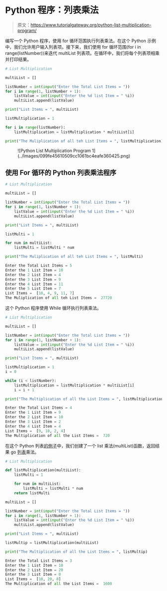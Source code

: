 # Python 程序：列表乘法

> 原文：<https://www.tutorialgateway.org/python-list-multiplication-program/>

编写一个 Python 程序，使用 for 循环范围执行列表乘法。在这个 Python 示例中，我们允许用户输入列表项。接下来，我们使用 for 循环范围(for i in range(listNumber))来迭代 multiList 列表项。在循环中，我们将每个列表项相乘并打印结果。

```py
# List Multiplication

multiList = []

listNumber = int(input("Enter the Total List Items = "))
for i in range(1, listNumber + 1):
    listValue = int(input("Enter the %d list Item = " %i))
    multiList.append(listValue)

print("List Items = ", multiList)

listMultiplication = 1

for i in range(listNumber):
    listMultiplication = listMultiplication * multiList[i]

print("The Muliplication of all teh List Items = ", listMultiplication)
```

<figure class="wp-block-image size-large">![Python List Multiplication Program 1](../Images/099fe45610509cc1061bc4eafe360425.png)</figure>

## 使用 For 循环的 Python 列表乘法程序

```py
# List Multiplication

multiList = []

listNumber = int(input("Enter the Total List Items = "))
for i in range(1, listNumber + 1):
    listValue = int(input("Enter the %d List Item = " %i))
    multiList.append(listValue)

print("List Items = ", multiList)

listMulti = 1

for num in multiList:
    listMulti = listMulti * num

print("The Muliplication of all teh List Items = ", listMulti)
```

```py
Enter the Total List Items = 5
Enter the 1 List Item = 10
Enter the 2 List Item = 4
Enter the 3 List Item = 9
Enter the 4 List Item = 11
Enter the 5 List Item = 7
List Items =  [10, 4, 9, 11, 7]
The Muliplication of all teh List Items =  27720
```

这个 Python 程序使用 While 循环执行列表乘法。

```py
# List Multiplication

multiList = []

listNumber = int(input("Enter the Total List Items = "))
for i in range(1, listNumber + 1):
    listValue = int(input("Enter the %d List Item = " %i))
    multiList.append(listValue)

print("List Items = ", multiList)

listMultiplication = 1
i = 0

while (i < listNumber):
    listMultiplication = listMultiplication * multiList[i]
    i = i + 1

print("The Multiplication of all the List Items = ", listMultiplication)
```

```py
Enter the Total List Items = 4
Enter the 1 List Item = 9
Enter the 2 List Item = 10
Enter the 3 List Item = 2
Enter the 4 List Item = 4
List Items =  [9, 10, 2, 4]
The Multiplication of all the List Items =  720
```

在这个 Python 列表[的例子](https://www.tutorialgateway.org/python-programming-examples/)中，我们创建了一个 list 乘法(multiList)函数，返回结果 go [列表](https://www.tutorialgateway.org/python-list/)乘法。

```py
# List Multiplication

def listMultiplication(multiList):
    listMulti = 1

    for num in multiList:
        listMulti = listMulti * num
    return listMulti

multiList = []

listNumber = int(input("Enter the Total List Items = "))
for i in range(1, listNumber + 1):
    listValue = int(input("Enter the %d List Item = " %i))
    multiList.append(listValue)

print("List Items = ", multiList)

listMultip = listMultiplication(multiList)

print("The Multiplication of all the List Items = ", listMultip)
```

```py
Enter the Total List Items = 3
Enter the 1 List Item = 10
Enter the 2 List Item = 20
Enter the 3 List Item = 8
List Items =  [10, 20, 8]
The Multiplication of all the List Items =  1600
```